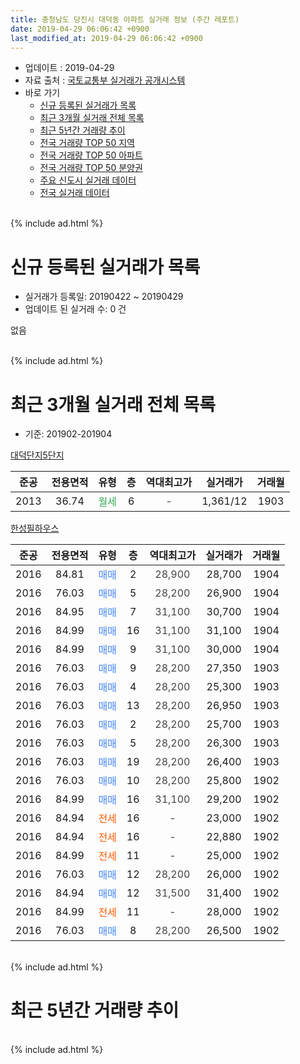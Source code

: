 ```yaml
---
title: 충청남도 당진시 대덕동 아파트 실거래 정보 (주간 레포트)
date: 2019-04-29 06:06:42 +0900
last_modified_at: 2019-04-29 06:06:42 +0900
---
```


* 업데이트 : 2019-04-29
* 자료 출처 : [국토교통부 실거래가 공개시스템](http://rt.molit.go.kr)
* 바로 가기
    * [신규 등록된 실거래가 목록](#신규-등록된-실거래가-목록)
    * [최근 3개월 실거래 전체 목록](#최근-3개월-실거래-전체-목록)
    * [최근 5년간 거래량 추이](#최근-5년간-거래량-추이)
    * [전국 거래량 TOP 50 지역](https://inasie.github.io/apt-trade-info/최근-3개월-전국에서-가장-거래가-많이-발생한-지역)
    * [전국 거래량 TOP 50 아파트](https://inasie.github.io/apt-trade-info/최근-3개월-전국에서-가장-거래가-많이-발생한-아파트)
    * [전국 거래량 TOP 50 분양권](https://inasie.github.io/apt-trade-info/최근-3개월-전국에서-가장-거래가-많이-발생한-분양권)
    * [주요 신도시 실거래 데이터](https://inasie.github.io/apt-trade-info/주요-신도시)
    * [전국 실거래 데이터](https://inasie.github.io/apt-trade-info/전국)
<br>
{% include ad.html %}
<br>

# 신규 등록된 실거래가 목록
* 실거래가 등록일: 20190422 ~ 20190429
* 업데이트 된 실거래 수: 0 건

없음

<br>
{% include ad.html %}
<br>

# 최근 3개월 실거래 전체 목록
* 기준: 201902-201904


[대덕단지5단지](https://search.naver.com/search.naver?query=%EC%B6%A9%EC%B2%AD%EB%82%A8%EB%8F%84+%EB%8B%B9%EC%A7%84%EC%8B%9C+%EB%8C%80%EB%8D%95%EB%8F%99+%EB%8C%80%EB%8D%95%EB%8B%A8%EC%A7%805%EB%8B%A8%EC%A7%80)

|준공|전용면적|유형|층|역대최고가|실거래가|거래월|
|:---:|:---:|:---:|:---:|:---:|:---:|:---:|
|2013|36.74|<span style="color:#34a853">월세</span>|6|<span style="color:#444444">-</span>|1,361/12|1903|

[한성필하우스](https://search.naver.com/search.naver?query=%EC%B6%A9%EC%B2%AD%EB%82%A8%EB%8F%84+%EB%8B%B9%EC%A7%84%EC%8B%9C+%EB%8C%80%EB%8D%95%EB%8F%99+%ED%95%9C%EC%84%B1%ED%95%84%ED%95%98%EC%9A%B0%EC%8A%A4)

|준공|전용면적|유형|층|역대최고가|실거래가|거래월|
|:---:|:---:|:---:|:---:|:---:|:---:|:---:|
|2016|84.81|<span style="color:#4285f3">매매</span>|2|<span style="color:#444444">28,900</span>|28,700|1904|
|2016|76.03|<span style="color:#4285f3">매매</span>|5|<span style="color:#444444">28,200</span>|26,900|1904|
|2016|84.95|<span style="color:#4285f3">매매</span>|7|<span style="color:#444444">31,100</span>|30,700|1904|
|2016|84.99|<span style="color:#4285f3">매매</span>|16|<span style="color:#444444">31,100</span>|31,100|1904|
|2016|84.99|<span style="color:#4285f3">매매</span>|9|<span style="color:#444444">31,100</span>|30,000|1904|
|2016|76.03|<span style="color:#4285f3">매매</span>|9|<span style="color:#444444">28,200</span>|27,350|1903|
|2016|76.03|<span style="color:#4285f3">매매</span>|4|<span style="color:#444444">28,200</span>|25,300|1903|
|2016|76.03|<span style="color:#4285f3">매매</span>|13|<span style="color:#444444">28,200</span>|26,950|1903|
|2016|76.03|<span style="color:#4285f3">매매</span>|2|<span style="color:#444444">28,200</span>|25,700|1903|
|2016|76.03|<span style="color:#4285f3">매매</span>|5|<span style="color:#444444">28,200</span>|26,300|1903|
|2016|76.03|<span style="color:#4285f3">매매</span>|19|<span style="color:#444444">28,200</span>|26,400|1903|
|2016|76.03|<span style="color:#4285f3">매매</span>|10|<span style="color:#444444">28,200</span>|25,800|1902|
|2016|84.99|<span style="color:#4285f3">매매</span>|16|<span style="color:#444444">31,100</span>|29,200|1902|
|2016|84.94|<span style="color:#ff5a00">전세</span>|16|<span style="color:#444444">-</span>|23,000|1902|
|2016|84.94|<span style="color:#ff5a00">전세</span>|16|<span style="color:#444444">-</span>|22,880|1902|
|2016|84.99|<span style="color:#ff5a00">전세</span>|11|<span style="color:#444444">-</span>|25,000|1902|
|2016|76.03|<span style="color:#4285f3">매매</span>|12|<span style="color:#444444">28,200</span>|26,000|1902|
|2016|84.94|<span style="color:#4285f3">매매</span>|12|<span style="color:#444444">31,500</span>|31,400|1902|
|2016|84.99|<span style="color:#ff5a00">전세</span>|11|<span style="color:#444444">-</span>|28,000|1902|
|2016|76.03|<span style="color:#4285f3">매매</span>|8|<span style="color:#444444">28,200</span>|26,500|1902|


<br>
{% include ad.html %}
<br>

# 최근 5년간 거래량 추이


<div style="width:100%;">
    <canvas id="deal_progress" height="200"></canvas>
</div>

<script>
new Chart(document.getElementById("deal_progress"), {
    type: 'line',
    data: {
        labels: ['201404','201405','201406','201407','201408','201409','201410','201411','201412','201501','201502','201503','201504','201505','201506','201507','201508','201509','201510','201511','201512','201601','201602','201603','201604','201605','201606','201607','201608','201609','201610','201611','201612','201701','201702','201703','201704','201705','201706','201707','201708','201709','201710','201711','201712','201801','201802','201803','201804','201805','201806','201807','201808','201809','201810','201811','201812','201901','201902','201903','201904'],
        datasets: [{
            label: '매매',
            pointRadius: 1,
            data: [0, 0, 0, 0, 0, 0, 0, 0, 0, 0, 0, 0, 0, 0, 0, 0, 0, 0, 0, 0, 0, 0, 0, 0, 0, 0, 0, 0, 4, 3, 1, 4, 1, 1, 1, 1, 0, 4, 3, 3, 7, 4, 1, 0, 1, 4, 1, 3, 6, 3, 1, 1, 0, 0, 1, 2, 2, 2, 5, 6, 5],
            borderColor: "rgba(255, 201, 14, 1)",
            backgroundColor: "rgba(255, 201, 14, 0.5)",
            fill: false,
            lineTension: 0
        },{
            label: '전월세',
            pointRadius: 1,
            data: [0, 0, 0, 0, 0, 0, 0, 0, 0, 0, 0, 0, 0, 0, 1, 11, 2, 0, 0, 1, 0, 0, 0, 0, 1, 0, 0, 1, 10, 2, 6, 4, 0, 0, 1, 1, 2, 0, 1, 11, 2, 2, 1, 2, 1, 0, 0, 4, 0, 1, 1, 3, 5, 6, 0, 1, 0, 4, 4, 1, 0],
            borderColor: "rgba(0, 141, 185, 1)",
            backgroundColor: "rgba(0, 141, 185, 0.5)",
            fill: false,
            lineTension: 0
        }
        ]
    },
    options: {
        responsive: true,
        title: {
            display: false
        },
        tooltips: {
            mode: 'index',
            intersect: false
        },
        hover: {
            mode: 'nearest',
            intersect: true
        },
        scales: {
            xAxes: [{
                display: true,
                scaleLabel: {
                    display: true,
                    labelString: '년/월'
                }
            }],
            yAxes: [{
                display: true,
                ticks: {
                    suggestedMin: 0,
                },
                scaleLabel: {
                    display: true,
                    labelString: '실거래 수'
                }
            }]
        }
    }
});

</script>


<br>
{% include ad.html %}
<br>

